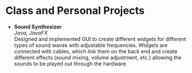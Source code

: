 # Class and Personal Projects

* **Sound Synthesizer**\
_Java, JavaFX_\
Designed and implemented GUI to create different widgets for different types of sound waves with adjustable frequencies. Widgets are connected with cables, which link them on the back end and create different effects (sound mixing, volume adjustment, etc.) allowing the sounds to be played out through the hardware. 
